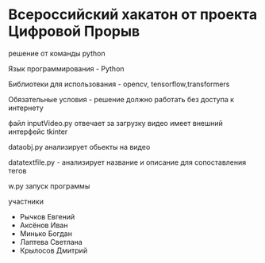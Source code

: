 # Всероссийский хакатон от проекта Цифровой Прорыв 
решение от команды python

Язык программирования - Python

Библиотеки для использования - opencv,
tensorflow,transformers

Обязательные условия - решение должно работать 
без доступа к интернету

файл inputVideo.py отвечает за загрузку видео
имеет внешний интерфейс tkinter

dataobj.py анализирует обьекты на видео

datatextfile.py - анализирует название и описание для сопоставления тегов

w.py запуск программы

участники 
- Рычков Евгений
- Аксёнов Иван
- Минько Богдан
- Лаптева Светлана
- Крылосов Дмитрий 
